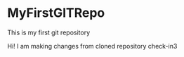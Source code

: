 # MyFirstGITRepo
This is my first git repository

Hi! I am making changes from cloned repository
check-in3
